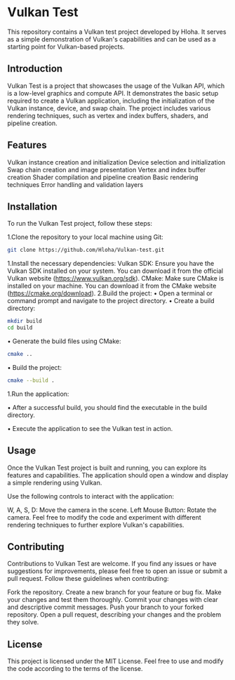 # Vulkan Test
This repository contains a Vulkan test project developed by Hloha. It serves as a simple demonstration of Vulkan's capabilities and can be used as a starting point for Vulkan-based projects.

## Introduction
Vulkan Test is a project that showcases the usage of the Vulkan API, which is a low-level graphics and compute API. It demonstrates the basic setup required to create a Vulkan application, including the initialization of the Vulkan instance, device, and swap chain. The project includes various rendering techniques, such as vertex and index buffers, shaders, and pipeline creation.

## Features
Vulkan instance creation and initialization
Device selection and initialization
Swap chain creation and image presentation
Vertex and index buffer creation
Shader compilation and pipeline creation
Basic rendering techniques
Error handling and validation layers

## Installation
To run the Vulkan Test project, follow these steps:

1.Clone the repository to your local machine using Git:

```bash
git clone https://github.com/Hloha/Vulkan-test.git
```
1.Install the necessary dependencies:
Vulkan SDK: Ensure you have the Vulkan SDK installed on your system. You can download it from the official Vulkan website (https://www.vulkan.org/sdk).
CMake: Make sure CMake is installed on your machine. You can download it from the CMake website (https://cmake.org/download).
2.Build the project:
 • Open a terminal or command prompt and navigate to the project directory.
 • Create a build directory:
```bash
mkdir build
cd build
```
 • Generate the build files using CMake:
```bash
cmake ..
```
 • Build the project:
```bash
cmake --build .
```
1.Run the application:

 • After a successful build, you should find the executable in the build directory.
 
 • Execute the application to see the Vulkan test in action.

## Usage
Once the Vulkan Test project is built and running, you can explore its features and capabilities. The application should open a window and display a simple rendering using Vulkan.

Use the following controls to interact with the application:

W, A, S, D: Move the camera in the scene.
Left Mouse Button: Rotate the camera.
Feel free to modify the code and experiment with different rendering techniques to further explore Vulkan's capabilities.

## Contributing
Contributions to Vulkan Test are welcome. If you find any issues or have suggestions for improvements, please feel free to open an issue or submit a pull request. Follow these guidelines when contributing:

Fork the repository.
Create a new branch for your feature or bug fix.
Make your changes and test them thoroughly.
Commit your changes with clear and descriptive commit messages.
Push your branch to your forked repository.
Open a pull request, describing your changes and the problem they solve.

## License
This project is licensed under the MIT License. Feel free to use and modify the code according to the terms of the license.
